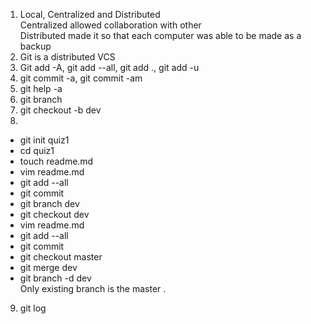 1. Local, Centralized and Distributed  
  Centralized allowed collaboration with other  
   Distributed made it so that each computer was able to be made as a backup  
2. Git is a distributed VCS  
3. Git add -A, git add --all, git add ., git add -u  
4. git commit -a, git commit -am  
5. git help -a  
6. git branch  
7. git checkout -b dev  
8.  
  - git init quiz1  
  - cd quiz1  
  - touch readme.md  
  - vim readme.md  
  - git add --all  
  - git commit  
  - git branch dev  
  - git checkout dev  
  - vim readme.md  
  - git add --all  
  - git commit  
  - git checkout master  
  - git merge dev  
  - git branch -d dev  
Only existing branch is the master  .
9. git log
 


